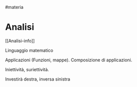 #materia
# Analisi
[[Analisi-info]]

Linguaggio matematico

Applicazioni (Funzioni, mappe). Composizione di applicazioni. 

Iniettività, suriettività.

Investirà destra, inversa sinistra 

